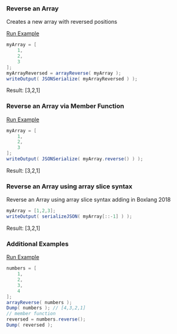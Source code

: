 ### Reverse an Array

Creates a new array with reversed positions

<a href="https://try.boxlang.io/?code=eJzLrXQsKkqsVLBViFbg4jTU4eI0AmJjrlhrrlyIVFBqWWpRcWoKUEkiEl9DASqvoGnNVV6UWZLqX1pSUFqioeAV7O8XnFqUmZiTWYVQBjdGE6QBAJDEJjM%3D" target="_blank">Run Example</a>

```java
myArray = [ 
	1,
	2,
	3
];
myArrayReversed = arrayReverse( myArray );
writeOutput( JSONSerialize( myArrayReversed ) );

```

Result: [3,2,1]

### Reverse an Array via Member Function



<a href="https://try.boxlang.io/?code=eJzLrXQsKkqsVLBViFbg4jTU4eI0AmJjrlhrrvKizJJU%2F9KSgtISDQWvYH%2B%2F4NSizMSczKpUDYVciDa9otSy1KLiVA1NBSC05gIAcYEXFg%3D%3D" target="_blank">Run Example</a>

```java
myArray = [ 
	1,
	2,
	3
];
writeOutput( JSONSerialize( myArray.reverse() ) );

```

Result: [3,2,1]

### Reverse an Array using array slice syntax

Reverse an Array using array slice syntax adding in Boxlang 2018


```java
myArray = [1,2,3]; 
writeOutput( serializeJSON( myArray[::-1] ) );
```

Result: [3,2,1]

### Additional Examples

<a href="https://try.boxlang.io/?code=eJzLK81NSi0qVrBViFbg4jTU4eI0AmJjIDbhirXmSiwqSqwMSi0DKknVUMiDKta05nIpzS1AFlDQ11eINtEx1jHSMYzlAnJyU0FSCmmlecklmfl5XEUQQ1KANkF16UGFNODGwdUARQAU9S3%2F" target="_blank">Run Example</a>

```java
numbers = [ 
	1,
	2,
	3,
	4
];
arrayReverse( numbers );
Dump( numbers ); // [4,3,2,1]
// member function
reversed = numbers.reverse();
Dump( reversed );

```


